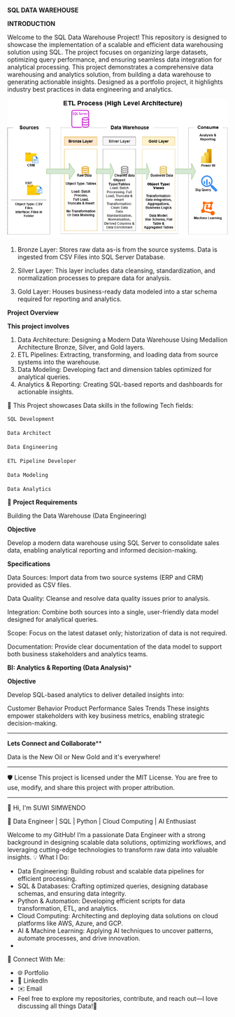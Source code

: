 **SQL DATA WAREHOUSE**

**INTRODUCTION**

Welcome to the SQL Data Warehouse Project! This repository is designed to showcase the implementation of a scalable and efficient data warehousing solution using SQL. The project focuses on organizing large datasets, optimizing query performance, and ensuring seamless data integration for analytical processing. This project demonstrates a comprehensive data warehousing and analytics solution, from building a data warehouse to generating actionable insights. Designed as a portfolio project, it highlights industry best practices in data engineering and analytics.


![image alt](https://github.com/Bdg-1423/SQL-Data-Warehouse-Project/blob/main/documents/Medallion%20Architecture.drawio.png?raw=true)

1. Bronze Layer: Stores raw data as-is from the source systems. Data is ingested from CSV Files into SQL Server Database.

2. Silver Layer: This layer includes data cleansing, standardization, and normalization processes to prepare data for analysis.

3. Gold Layer: Houses business-ready data modeled into a star schema required for reporting and analytics.

 **Project Overview**

 **This project involves**

1. Data Architecture: Designing a Modern Data Warehouse Using Medallion Architecture Bronze, Silver, and Gold layers.
2. ETL Pipelines: Extracting, transforming, and loading data from source systems into the warehouse.
3. Data Modeling: Developing fact and dimension tables optimized for analytical queries.
4. Analytics & Reporting: Creating SQL-based reports and dashboards for actionable insights.
   
🎯 This Project showcases Data skills in the following Tech fields:

    SQL Development

    Data Architect

    Data Engineering

    ETL Pipeline Developer

    Data Modeling

    Data Analytics

🚀 **Project Requirements**

Building the Data Warehouse (Data Engineering)

**Objective**

Develop a modern data warehouse using SQL Server to consolidate sales data, enabling analytical reporting and informed decision-making.


**Specifications**

Data Sources: Import data from two source systems (ERP and CRM) provided as CSV files.

Data Quality: Cleanse and resolve data quality issues prior to analysis.

Integration: Combine both sources into a single, user-friendly data model designed for analytical queries.

Scope: Focus on the latest dataset only; historization of data is not required.

Documentation: Provide clear documentation of the data model to support both business stakeholders and analytics teams.


**BI: Analytics & Reporting (Data Analysis)***

**Objective**

Develop SQL-based analytics to deliver detailed insights into:

Customer Behavior
Product Performance
Sales Trends
These insights empower stakeholders with key business metrics, enabling strategic decision-making.
____________________________________________________________________________________________________________________________________________________________________________________________________________________
**Lets Connect and Collaborate****

Data is the New Oil or New Gold and it's everywhere!
____________________________________________________________________________________________________________________________________________________________________________________________________________________

🛡️ License
This project is licensed under the MIT License. You are free to use, modify, and share this project with proper attribution.
___________________________________________________________________________________________________________________________________________________________________________________________________________________

👋 Hi, I'm SUWI SIMWENDO

🚀 Data Engineer | SQL | Python | Cloud Computing | AI Enthusiast

Welcome to my GitHub! I’m a passionate Data Engineer with a strong background in designing scalable data solutions, optimizing workflows, and leveraging cutting-edge technologies to transform raw data into valuable insights.
💡 What I Do:
- Data Engineering: Building robust and scalable data pipelines for efficient processing.
- SQL & Databases: Crafting optimized queries, designing database schemas, and ensuring data integrity.
- Python & Automation: Developing efficient scripts for data transformation, ETL, and analytics.
- Cloud Computing: Architecting and deploying data solutions on cloud platforms like AWS, Azure, and GCP.
- AI & Machine Learning: Applying AI techniques to uncover patterns, automate processes, and drive innovation.
- 
🔗 Connect With Me:
- 🌐 Portfolio
- 💼 LinkedIn
- ✉️ Email
- Feel free to explore my repositories, contribute, and reach out—I love discussing all things Data!🚀



